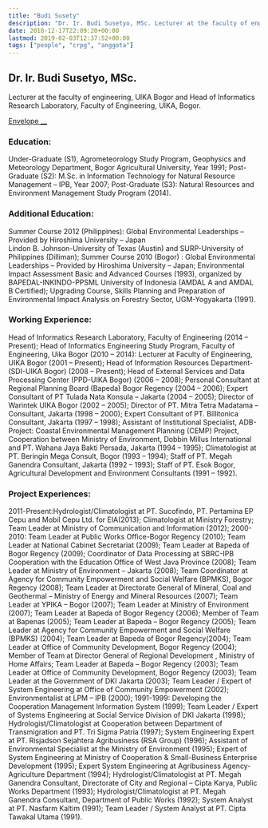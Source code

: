 ```yaml
---
title: "Budi Susety"
description: "Dr. Ir. Budi Susetyo, MSc. Lecturer at the faculty of engineering, UIKA Bogor and Head of Informatics Research Laboratory, Faculty of Engineering, UIKA, Bogor. Envelope Education: Under-Graduate (S1),"
date: 2018-12-17T22:09:20+00:00
lastmod: 2019-02-03T12:37:52+00:00
tags: ["people", "crpg", "anggota"]
---
```


## Dr. Ir. Budi Susetyo, MSc.

Lecturer at the faculty of engineering, UIKA Bogor and Head of Informatics Research Laboratory, Faculty of Engineering, UIKA, Bogor.

[ Envelope __](../cdn-cgi/l/email-protection.html#6f0d1a0b061a06040e2f160e070000410c0002)

### Education:

Under-Graduate (S1), Agrometeorology Study Program, Geophysics and Meteorology Department, Bogor Agricultural University, Year 1991; Post-Graduate (S2): M.Sc. in Information Technology for Natural Resource Management – IPB, Year 2007; Post-Graduate (S3): Natural Resources and Environment Management Study Program (2014).

### Additional Education:

Summer Course 2012 (Philippines): Global Environmental Leaderships – Provided by Hiroshima University – Japan  
Lindon B. Johnson-University of Texas (Austin) and SURP-University of Philippines (Dilliman); Summer Course 2010 (Bogor) : Global Environmental Leaderships – Provided by Hiroshima University – Japan; Environmental Impact Assessment Basic and Advanced Courses (1993), organized by BAPEDAL-INKINDO-PPSML University of Indonesia (AMDAL A and AMDAL B Certified); Upgrading Course, Skills Planning and Preparation of Environmental Impact Analysis on Forestry Sector, UGM-Yogyakarta (1991).

### Working Experience:

Head of Informatics Research Laboratory, Faculty of Engineering (2014 – Present); Head of Informatics Engineering Study Program, Faculty of Engineering, Uika Bogor (2010 – 2014): Lecturer at Faculty of Engineering, UIKA Bogor (2001 – Present); Head of Information Resources Department-(SDI-UIKA Bogor) (2008 – Present); Head of External Services and Data Processing Center (PPD-UIKA Bogor) (2006 – 2008); Personal Consultant at Regional Planning Board (Bapeda) Bogor Regency (2004 – 2006); Expert Consultant of PT Tulada Nata Konsula – Jakarta (2004 – 2005); Director of Warintek UIKA Bogor (2002 – 2005); Director of PT. Mitra Tetra Madatama – Consultant, Jakarta (1998 – 2000); Expert Consultant of PT. Billitonica Consultant, Jakarta (1997 – 1998); Assistant of Institutional Specialist, ADB-Project: Coastal Environmental Management Planning (CEMP) Project, Cooperation between Ministry of Environment, Dobbin Millus International and PT. Wahana Jaya Bakti Persada, Jakarta (1994 – 1995); Climatologist at PT. Beringin Mega Consult, Bogor (1993 – 1994); Staff of PT. Megah Ganendra Consultant, Jakarta (1992 – 1993); Staff of PT. Esok Bogor, Agricultural Development and Environment Consultants (1991 – 1992).

### Project Experiences:

2011-Present:Hydrologist/Climatologist at PT. Sucofindo, PT. Pertamina EP Cepu and Mobil Cepu Ltd. for EIA(2013); Climatologist at Ministry Forestry; Team Leader at Ministry of Communication and Information (2012); 2000-2010: Team Leader at Public Works Office-Bogor Regency (2010); Team Leader at National Cabinet Secretariat (2009); Team Leader at Bapeda of Bogor Regency (2009); Coordinator of Data Processing at SBRC-IPB Cooperation with the Education Office of West Java Province (2008); Team Leader at Ministry of Environment – Jakarta (2008); Team Coordinator at Agency for Community Empowerment and Social Welfare (BPMKS), Bogor Regency (2008); Team Leader at Directorate General of Mineral, Coal and Geothermal – Ministry of Energy and Mineral Resources (2007); Team Leader at YPIKA – Bogor (2007); Team Leader at Ministry of Environment (2007); Team Leader at Bapeda of Bogor Regency (2006); Member of Team at Bapenas (2005); Team Leader at Bapeda – Bogor Regency (2005); Team Leader at Agency for Community Empowerment and Social Welfare (BPMKS) (2004); Team Leader at Bapeda of Bogor Regency(2004); Team Leader at Office of Community Development, Bogor Regency (2004); Member of Team at Director General of Regional Development , Ministry of Home Affairs; Team Leader at Bapeda – Bogor Regency (2003); Team Leader at Office of Community Development, Bogor Regency (2003); Team Leader at the Government of DKI Jakarta (2003); Team Leader / Expert of System Engineering at Office of Community Empowerment (2002); Environmentalist at LPM – IPB (2000); 1991-1999: Developing the Cooperation Management Information System (1999); Team Leader / Expert of Systems Engineering at Social Service Division of DKI Jakarta (1998); Hydrologist/Climatologist at Cooperation between Department of Transmigration and PT. Tri Sigma Patria (1997); System Engineering Expert at PT. Risjadson Sejahtera Agribusiness (RSA Group) (1996); Assistant of Environmental Specialist at the Ministry of Environment (1995); Expert of System Engineering at Ministry of Cooperation & Small-Business Enterprise Development (1995); Expert System Engineering at Agribusiness Agency- Agriculture Department (1994); Hydrologist/Climatologist at PT. Megah Ganendra Consultant, Directorate of City and Regional – Cipta Karya, Public Works Department (1993); Hydrologist/Climatologist at PT. Megah Ganendra Consultant, Department of Public Works (1992); System Analyst at PT. Nasfarm Kaltim (1991); Team Leader / System Analyst at PT. Cipta Tawakal Utama (1991).